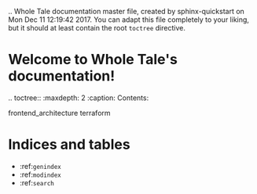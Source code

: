 .. Whole Tale documentation master file, created by
   sphinx-quickstart on Mon Dec 11 12:19:42 2017.
   You can adapt this file completely to your liking, but it should at least
   contain the root `toctree` directive.

Welcome to Whole Tale's documentation!
======================================

.. toctree::
   :maxdepth: 2
   :caption: Contents:

   frontend_architecture
   terraform



Indices and tables
==================

* :ref:`genindex`
* :ref:`modindex`
* :ref:`search`
